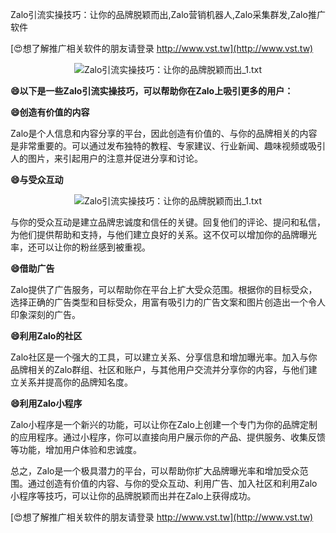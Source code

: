 Zalo引流实操技巧：让你的品牌脱颖而出,Zalo营销机器人,Zalo采集群发,Zalo推广软件

[😍想了解推广相关软件的朋友请登录 http://www.vst.tw](http://www.vst.tw)

 <center><img src="https://vst.tw/MP4/tuiguang/png/3.png" alt="Zalo引流实操技巧：让你的品牌脱颖而出_1.txt"></center>

**😄以下是一些Zalo引流实操技巧，可以帮助你在Zalo上吸引更多的用户：**

**😄创造有价值的内容**

Zalo是个人信息和内容分享的平台，因此创造有价值的、与你的品牌相关的内容是非常重要的。可以通过发布独特的教程、专家建议、行业新闻、趣味视频或吸引人的图片，来引起用户的注意并促进分享和讨论。

**😄与受众互动**

 <center><img src="https://vst.tw/MP4/tuiguang/png/5.png" alt="Zalo引流实操技巧：让你的品牌脱颖而出_1.txt"></center>

与你的受众互动是建立品牌忠诚度和信任的关键。回复他们的评论、提问和私信，为他们提供帮助和支持，与他们建立良好的关系。这不仅可以增加你的品牌曝光率，还可以让你的粉丝感到被重视。

**😄借助广告**

Zalo提供了广告服务，可以帮助你在平台上扩大受众范围。根据你的目标受众，选择正确的广告类型和目标受众，用富有吸引力的广告文案和图片创造出一个令人印象深刻的广告。

**😄利用Zalo的社区**

Zalo社区是一个强大的工具，可以建立关系、分享信息和增加曝光率。加入与你品牌相关的Zalo群组、社区和账户，与其他用户交流并分享你的内容，与他们建立关系并提高你的品牌知名度。

**😄利用Zalo小程序**

Zalo小程序是一个新兴的功能，可以让你在Zalo上创建一个专门为你的品牌定制的应用程序。通过小程序，你可以直接向用户展示你的产品、提供服务、收集反馈等功能，增加用户体验和忠诚度。

总之，Zalo是一个极具潜力的平台，可以帮助你扩大品牌曝光率和增加受众范围。通过创造有价值的内容、与你的受众互动、利用广告、加入社区和利用Zalo小程序等技巧，可以让你的品牌脱颖而出并在Zalo上获得成功。

[😍想了解推广相关软件的朋友请登录 http://www.vst.tw](http://www.vst.tw)




